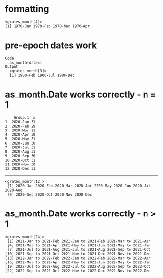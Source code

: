 # formatting

    <grates_month[4]>
    [1] 1970-Jan 1970-Feb 1970-Mar 1970-Apr

# pre-epoch dates work

    Code
      as_month(dates)
    Output
      <grates_month[3]>
      [1] 1900-Feb 1900-Jul 1900-Dec

# as_month.Date works correctly - n = 1

        Group.1  x
    1  2020-Jan 31
    2  2020-Feb 29
    3  2020-Mar 31
    4  2020-Apr 30
    5  2020-May 31
    6  2020-Jun 30
    7  2020-Jul 31
    8  2020-Aug 31
    9  2020-Sep 30
    10 2020-Oct 31
    11 2020-Nov 30
    12 2020-Dec 31

---

    <grates_month[12]>
     [1] 2020-Jan 2020-Feb 2020-Mar 2020-Apr 2020-May 2020-Jun 2020-Jul 2020-Aug
     [9] 2020-Sep 2020-Oct 2020-Nov 2020-Dec

# as_month.Date works correctly - n > 1

    <grates_month[24]>
     [1] 2021-Jan to 2021-Feb 2021-Jan to 2021-Feb 2021-Mar to 2021-Apr
     [4] 2021-Mar to 2021-Apr 2021-May to 2021-Jun 2021-May to 2021-Jun
     [7] 2021-Jul to 2021-Aug 2021-Jul to 2021-Aug 2021-Sep to 2021-Oct
    [10] 2021-Sep to 2021-Oct 2021-Nov to 2021-Dec 2021-Nov to 2021-Dec
    [13] 2022-Jan to 2022-Feb 2022-Jan to 2022-Feb 2022-Mar to 2022-Apr
    [16] 2022-Mar to 2022-Apr 2022-May to 2022-Jun 2022-May to 2022-Jun
    [19] 2022-Jul to 2022-Aug 2022-Jul to 2022-Aug 2022-Sep to 2022-Oct
    [22] 2022-Sep to 2022-Oct 2022-Nov to 2022-Dec 2022-Nov to 2022-Dec

